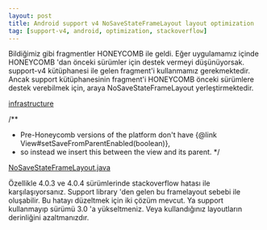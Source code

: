 ```yaml
---
layout: post
title: Android support v4 NoSaveStateFrameLayout layout optimization
tag: [support-v4, android, optimization, stackoverflow]
---
```


Bildiğimiz gibi fragmentler HONEYCOMB ile geldi. Eğer uygulamamız içinde HONEYCOMB 'dan önceki sürümler için destek vermeyi düşünüyorsak. support-v4 kütüphanesi ile gelen fragment'i kullanmamız gerekmektedir. Ancak support kütüphanesinin fragment'i HONEYCOMB önceki sürümlere destek verebilmek için, araya NoSaveStateFrameLayout yerleştirmektedir.

[infrastructure](https://raw.githubusercontent.com/semihozkoroglu/File/master/Blog/nosavestate.jpg)

/**
 * Pre-Honeycomb versions of the platform don't have {@link View#setSaveFromParentEnabled(boolean)},
 * so instead we insert this between the view and its parent.
 */

[NoSaveStateFrameLayout.java](https://github.com/android/platform_frameworks_support/blob/master/v4/java/android/support/v4/app/NoSaveStateFrameLayout.java)

Özellikle 4.0.3 ve 4.0.4 sürümlerinde stackoverflow hatası ile karşılaşıyorsanız. Support library 'den gelen bu framelayout sebebi ile oluşabilir. Bu hatayı düzeltmek için iki çözüm mevcut. Ya support kullanmayıp sürümü 3.0 'a yükseltmeniz. Veya kullandığınız layoutların derinliğini azaltmanızdır.